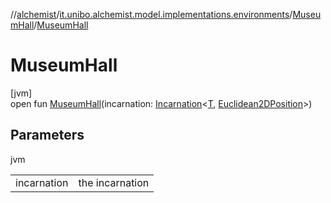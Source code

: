 //[alchemist](../../../index.md)/[it.unibo.alchemist.model.implementations.environments](../index.md)/[MuseumHall](index.md)/[MuseumHall](-museum-hall.md)

# MuseumHall

[jvm]\
open fun [MuseumHall](-museum-hall.md)(incarnation: [Incarnation](../../it.unibo.alchemist.model.interfaces/-incarnation/index.md)<[T](../-limited-continuos2-d/index.md), [Euclidean2DPosition](../../it.unibo.alchemist.model.implementations.positions/-euclidean2-d-position/index.md)>)

## Parameters

jvm

| | |
|---|---|
| incarnation | the incarnation |
